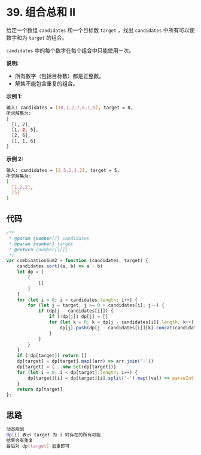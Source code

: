 # 39. 组合总和 II

给定一个数组 `candidates` 和一个目标数 `target` ，找出 `candidates` 中所有可以使数字和为 `target` 的组合。

`candidates` 中的每个数字在每个组合中只能使用一次。

**说明:**

- 所有数字（包括目标数）都是正整数。
- 解集不能包含重复的组合。

**示例 1:**

```bash
输入: candidates = [10,1,2,7,6,1,5], target = 8,
所求解集为:
[
  [1, 7],
  [1, 2, 5],
  [2, 6],
  [1, 1, 6]
]
```

**示例 2:**

```bash
输入: candidates = [2,5,2,1,2], target = 5,
所求解集为:
[
  [1,2,2],
  [5]
]
```

## 代码

```js
/**
 * @param {number[]} candidates
 * @param {number} target
 * @return {number[][]}
 */
var combinationSum2 = function (candidates, target) {
    candidates.sort((a, b) => a - b)
    let dp = [
        [
            []
        ]
    ]
    for (let i = 0; i < candidates.length; i++) {
        for (let j = target; j >= 0 + candidates[i]; j--) {
            if (dp[j - candidates[i]]) {
                if (!dp[j]) dp[j] = []
                for (let k = 0; k < dp[j - candidates[i]].length; k++) {
                    dp[j].push(dp[j - candidates[i]][k].concat(candidates[i]))
                }
            }
        }
    }
    if (!dp[target]) return []
    dp[target] = dp[target].map((arr) => arr.join('-'))
    dp[target] = [...new Set(dp[target])]
    for (let i = 0; i < dp[target].length; i++) {
        dp[target][i] = dp[target][i].split('-').map((val) => parseInt(val))
    }
    return dp[target]
};
```

## 思路

```bash
动态规划
dp[i] 表示 target 为 i 时存在的所有可能
结果会有重复
最后对 dp[target] 去重即可
```